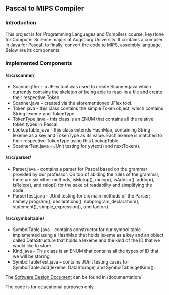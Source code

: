 ## Pascal to MIPS Compiler

### Introduction
This project is for Programming Languages and Compilers course, keystone for Computer Science majors at Augsburg University. It contains a compiler in Java for Pascal, to finally, convert the code to MIPS, assembly language. Below are its components:

### Implemented Components
#### /src/scanner/
- Scanner.jflex - a JFlex tool was used to create Scanner.java which currently contains the skeleton of being able to read-in a file and create their respective Token.
- Scanner.java - created via the aforementioned JFlex tool.
- Token.java - this class contains the simple Token object, which contains String lexeme and TokenType.
- TokenType.java - this class is an ENUM that contains all the relative token types in Pascal.
- LookupTable.java - this class extends HashMap, containing String lexeme as a key and TokenType as its value. Each lexeme is matched to their respective TokenType using this LookupTable.
- ScannerTest.java - JUnit testing for yytext() and nextToken().

#### /src/parser/
- Parser.java - contains a parser for Pascal based on the grammar provided by our professor. On top of abiding the rules of the grammar, there are six other methods, isMulop(), mulop(), isAddop(), addop(), isRelop(), and relop() for the sake of readability and simplifying the code.
- ParserTest.java - JUnit testing for six main methods of the Parser; namely program(), declarations(), subprogram_declaration(), statement(), simple_expression(), and factor().

#### /src/symboltable/
- SymbolTable.java – contains constructor for our symbol table implemented using a HashMap that holds lexeme as a key and an object called DataStructure that holds a lexeme and the kind of the ID that we would like to store.
- Kind.java – This class is an ENUM that contains all the types of ID that we will be storing.
- SymbolTableTest.java – contains JUnit testing cases for SymbolTable.add(lexeme, DataStorage) and SymbolTable.getKind().

The [Software Design Document](https://github.com/inverseTrig/compiler/blob/master/documentation/SDD.pdf) can be found in /documentation/

The code is for educational purposes only.
